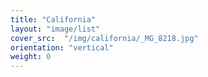 ```yaml
---
title: "California"
layout: "image/list"
cover_src:  "/img/california/_MG_8218.jpg"
orientation: "vertical"
weight: 0
---
```

